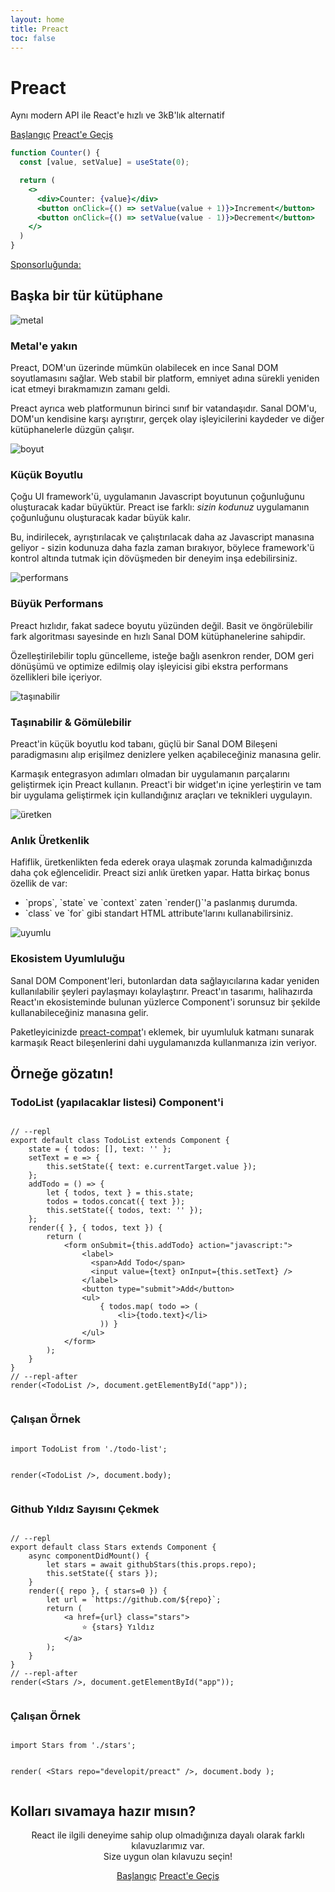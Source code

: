 ```yaml
---
layout: home
title: Preact
toc: false
---
```



<jumbotron>
    <h1>
        <logo height="1.5em" title="Preact" text="true" inverted="true">Preact</logo>
    </h1>
    <p class="tagline">Aynı modern API ile React'e hızlı ve 3kB'lık alternatif</p>
    <p class="intro-buttons">
        <a href="/guide/v10/getting-started" class="btn primary">Başlangıç</a>
        <a href="/guide/v10/switching-to-preact" class="btn secondary">Preact'e Geçiş</a>
    </p>
</jumbotron>

```jsx
function Counter() {
  const [value, setValue] = useState(0);

  return (
    <>
      <div>Counter: {value}</div>
      <button onClick={() => setValue(value + 1)}>Increment</button>
      <button onClick={() => setValue(value - 1)}>Decrement</button>
    </>
  )
}
```

<div class="sponsors">
  <p><a href="https://opencollective.com/preact">Sponsorluğunda:</a></p>
  <sponsors></sponsors>
</div>

<section class="home-top">
    <h2>Başka bir tür kütüphane</h2>
</section>


<section class="home-section">
  <img src="/assets/home/metal.svg" alt="metal">

  <div>
    <h3>Metal'e yakın</h3>
    <p>
        Preact, DOM'un üzerinde mümkün olabilecek en ince Sanal DOM soyutlamasını sağlar.
        Web stabil bir platform, emniyet adına sürekli yeniden icat etmeyi bırakmamızın zamanı geldi.
    </p>
    <p>
        Preact ayrıca web platformunun birinci sınıf bir vatandaşıdır.
        Sanal DOM'u, DOM'un kendisine karşı ayrıştırır, gerçek olay işleyicilerini kaydeder ve diğer kütüphanelerle düzgün çalışır.
    </p>
  </div>
</section>


<section class="home-section">
  <img src="/assets/home/size.svg" alt="boyut">

  <div>
    <h3>Küçük Boyutlu</h3>
    <p>
        Çoğu UI framework'ü, uygulamanın Javascript boyutunun çoğunluğunu oluşturacak kadar büyüktür.
        Preact ise farklı: <em>sizin kodunuz</em> uygulamanın çoğunluğunu oluşturacak kadar büyük kalır.
    </p>
    <p>
        Bu, indirilecek, ayrıştırılacak ve çalıştırılacak daha az Javascript manasına geliyor - sizin kodunuza daha fazla zaman bırakıyor, böylece framework'ü kontrol altında tutmak için dövüşmeden bir deneyim inşa edebilirsiniz.
    </p>
  </div>
</section>


<section class="home-section">
  <img src="/assets/home/performance.svg" alt="performans">

  <div>
    <h3>Büyük Performans</h3>
    <p>
        Preact hızlıdır, fakat sadece boyutu yüzünden değil.
        Basit ve öngörülebilir fark algoritması sayesinde en hızlı Sanal DOM kütüphanelerine sahipdir.
    </p>
    <p>
        Özelleştirilebilir toplu güncelleme, isteğe bağlı asenkron render, DOM geri dönüşümü ve optimize edilmiş olay işleyicisi gibi ekstra performans özellikleri bile içeriyor.
    </p>
  </div>
</section>


<section class="home-section">
  <img src="/assets/home/portable.svg" alt="taşınabilir">

  <div>
    <h3>Taşınabilir &amp; Gömülebilir</h3>
    <p>
        Preact'in küçük boyutlu kod tabanı, güçlü bir Sanal DOM Bileşeni paradigmasını alıp erişilmez denizlere yelken açabileceğiniz manasına gelir.
    </p>
    <p>
        Karmaşık entegrasyon adımları olmadan bir uygulamanın parçalarını geliştirmek için Preact kullanın.
        Preact'i bir widget'ın içine yerleştirin ve tam bir uygulama geliştirmek için kullandığınız araçları ve teknikleri uygulayın.
    </p>
  </div>
</section>


<section class="home-section">
  <img src="/assets/home/productive.svg" alt="üretken">

  <div>
    <h3>Anlık Üretkenlik</h3>
    <p>
        Hafiflik, üretkenlikten feda ederek oraya ulaşmak zorunda kalmadığınızda daha çok eğlencelidir.
        Preact sizi anlık üretken yapar.
        Hatta birkaç bonus özellik de var:
    </p>
    <ul>
        <li>`props`, `state` ve `context` zaten `render()`'a paslanmış durumda. </li>
        <li>`class` ve `for` gibi standart HTML attribute'larını kullanabilirsiniz.</li>
    </ul>
  </div>
</section>


<section class="home-section">
  <img src="/assets/home/compatible.svg" alt="uyumlu">

  <div>
    <h3>Ekosistem Uyumluluğu</h3>
    <p>
        Sanal DOM Component'leri, butonlardan data sağlayıcılarına kadar yeniden kullanılabilir şeyleri paylaşmayı kolaylaştırır.
        Preact'ın tasarımı, halihazırda React'ın ekosisteminde bulunan yüzlerce Component'i sorunsuz bir şekilde kullanabileceğiniz manasına gelir.
    </p>
    <p>
        Paketleyicinizde <a href="/guide/v10/switching-to-preact#how-to-alias-preact-compat">preact-compat</a>'ı eklemek, bir uyumluluk katmanı sunarak karmaşık React bileşenlerini dahi uygulamanızda kullanmanıza izin veriyor.
    </p>
  </div>
</section>


<section class="home-top">
    <h2>Örneğe gözatın!</h2>
</section>


<section class="home-split">
    <div>
        <h3>TodoList (yapılacaklar listesi) Component'i</h3>
        <pre><code class="lang-jsx">
// --repl
export default class TodoList extends Component {
    state = { todos: [], text: '' };
    setText = e =&gt; {
        this.setState({ text: e.currentTarget.value });
    };
    addTodo = () =&gt; {
        let { todos, text } = this.state;
        todos = todos.concat({ text });
        this.setState({ todos, text: '' });
    };
    render({ }, { todos, text }) {
        return (
            &lt;form onSubmit={this.addTodo} action="javascript:"&gt;
                &lt;label&gt;
                  &lt;span&gt;Add Todo&lt;/span&gt;
                  &lt;input value={text} onInput={this.setText} /&gt;
                &lt;/label&gt;
                &lt;button type="submit"&gt;Add&lt;/button&gt;
                &lt;ul&gt;
                    { todos.map( todo =&gt; (
                        &lt;li&gt;{todo.text}&lt;/li&gt;
                    )) }
                &lt;/ul&gt;
            &lt;/form&gt;
        );
    }
}
// --repl-after
render(&lt;TodoList /&gt;, document.getElementById("app"));
        </code></pre>
    </div>
    <div>
        <h3>Çalışan Örnek</h3>
        <pre repl="false"><code class="lang-jsx">
import TodoList from './todo-list';

render(&lt;TodoList /&gt;, document.body);
        </code></pre>
        <div class="home-demo">
            <todo-list></todo-list>
        </div>
    </div>
</section>


<section class="home-split">
    <div>
        <h3>Github Yıldız Sayısını Çekmek</h3>
        <pre><code class="lang-jsx">
// --repl
export default class Stars extends Component {
    async componentDidMount() {
        let stars = await githubStars(this.props.repo);
        this.setState({ stars });
    }
    render({ repo }, { stars=0 }) {
        let url = `https://github.com/${repo}`;
        return (
            &lt;a href={url} class="stars"&gt;
                ⭐️ {stars} Yıldız
            &lt;/a&gt;
        );
    }
}
// --repl-after
render(&lt;Stars /&gt;, document.getElementById("app"));
        </code></pre>
    </div>
    <div>
        <h3>Çalışan Örnek</h3>
        <pre repl="false"><code class="lang-jsx">
import Stars from './stars';

render(
    &lt;Stars repo="developit/preact" /&gt;,
    document.body
);
        </code></pre>
        <div class="home-demo">
            <github-stars simple="true" user="preactjs" repo="preact"></github-stars>
        </div>
    </div>
</section>


<section class="home-top">
    <h2>Kolları sıvamaya hazır mısın?</h2>
</section>


<section style="text-align:center;">
    <p>
        React ile ilgili deneyime sahip olup olmadığınıza dayalı olarak farklı kılavuzlarımız var.
        <br>
        Size uygun olan kılavuzu seçin!
    </p>
    <p>
        <a href="/guide/v10/getting-started" class="btn primary">Başlangıç</a>
        <a href="/guide/v10/switching-to-preact" class="btn secondary">Preact'e Geçiş</a>
    </p>
</section>
